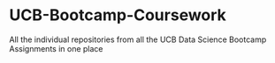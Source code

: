 # UCB-Bootcamp-Coursework
All the individual repositories from all the UCB Data Science Bootcamp Assignments in one place
